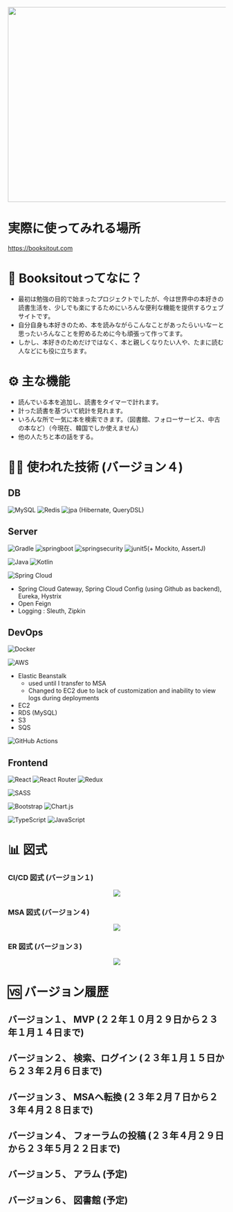 <p align="center">
  <img width="600" height="450" src="https://user-images.githubusercontent.com/61900235/237720750-2e3e3d44-af5d-46fa-ba9c-d5413ef55f2b.png">
</p>

# 実際に使ってみれる場所
https://booksitout.com

# 🙋 Booksitoutってなに？
- 最初は勉強の目的で始まったプロジェクトでしたが、今は世界中の本好きの読書生活を、少しでも楽にするためにいろんな便利な機能を提供するウェブサイトです。
- 自分自身も本好きのため、本を読みながらこんなことがあったらいいなーと思ったいろんなことを貯めるために今も頑張って作ってます。
- しかし、本好きのためだけではなく、本と親しくなりたい人や、たまに読む人などにも役に立ちます。

# ⚙️ 主な機能
- 読んでいる本を追加し、読書をタイマーで計れます。
- 計った読書を基づいて統計を見れます。
- いろんな所で一気に本を検索できます。（図書館、フォローサービス、中古の本など）（今現在、韓国でしか使えません）
- 他の人たちと本の話をする。

# 🧑‍🔧 使われた技術 (バージョン４)
## DB
![MySQL](https://img.shields.io/badge/mysql-%2300f.svg?style=for-the-badge&logo=mysql&logoColor=white)
![Redis](https://img.shields.io/badge/redis-%23DD0031.svg?style=for-the-badge&logo=redis&logoColor=white)
![jpa](https://img.shields.io/badge/JPA-%236DB33F.svg?style=for-the-badge&logo=spring&logoColor=white) (Hibernate, QueryDSL)

## Server
![Gradle](https://img.shields.io/badge/Gradle-02303A.svg?style=for-the-badge&logo=Gradle&logoColor=white)
![springboot](https://img.shields.io/badge/Springboot-6DB33F?style=for-the-badge&logo=SpringBoot&logoColor=white)
![springsecurity](https://img.shields.io/badge/Spring_Security-6DB33F?style=for-the-badge&logo=Spring-Security&logoColor=white)
![junit5](https://img.shields.io/badge/JUnit5-25A162?style=for-the-badge&logo=JUnit5&logoColor=white)(+ Mockito, AssertJ)

![Java](https://img.shields.io/badge/java-%23ED8B00.svg?style=for-the-badge&logo=java&logoColor=white)
![Kotlin](https://img.shields.io/badge/kotlin-%237F52FF.svg?style=for-the-badge&logo=kotlin&logoColor=white)

[//]: # (![ReactiveX]&#40;https://img.shields.io/badge/ReactiveX-B7178C?style=for-the-badge&logo=ReactiveX&logoColor=white&#41; &#40;Spring Webflux&#41;)

![Spring Cloud](https://img.shields.io/badge/SpringCloud-%236DB33F.svg?style=for-the-badge&logo=spring&logoColor=white)
- Spring Cloud Gateway, Spring Cloud Config (using Github as backend), Eureka, Hystrix
- Open Feign
- Logging : Sleuth, Zipkin

[//]: # (![Apache Kafka]&#40;https://img.shields.io/badge/Apache%20Kafka-000?style=for-the-badge&logo=apachekafka&#41;)

## DevOps
![Docker](https://img.shields.io/badge/docker-%230db7ed.svg?style=for-the-badge&logo=docker&logoColor=white)

![AWS](https://img.shields.io/badge/AWS-%23FF9900.svg?style=for-the-badge&logo=amazon-aws&logoColor=white)
- Elastic Beanstalk
    - used until I transfer to MSA
    - Changed to EC2 due to lack of customization and inability to view logs during deployments
- EC2
- RDS (MySQL)
- S3
- SQS

![GitHub Actions](https://img.shields.io/badge/github%20actions-%232671E5.svg?style=for-the-badge&logo=githubactions&logoColor=white)

[//]: # (![Kubernetes]&#40;https://img.shields.io/badge/kubernetes-%23326ce5.svg?style=for-the-badge&logo=kubernetes&logoColor=white&#41;)

## Frontend
![React](https://img.shields.io/badge/react-%2320232a.svg?style=for-the-badge&logo=react&logoColor=%2361DAFB)
![React Router](https://img.shields.io/badge/React_Router-CA4245?style=for-the-badge&logo=react-router&logoColor=white)
![Redux](https://img.shields.io/badge/redux-%23593d88.svg?style=for-the-badge&logo=redux&logoColor=white)

[//]: # (![React Query]&#40;https://img.shields.io/badge/-React%20Query-FF4154?style=for-the-badge&logo=react%20query&logoColor=white&#41;)
![SASS](https://img.shields.io/badge/SASS-hotpink.svg?style=for-the-badge&logo=SASS&logoColor=white)

![Bootstrap](https://img.shields.io/badge/bootstrap-%23563D7C.svg?style=for-the-badge&logo=bootstrap&logoColor=white)
![Chart.js](https://img.shields.io/badge/chart.js-F5788D.svg?style=for-the-badge&logo=chart.js&logoColor=white)

![TypeScript](https://img.shields.io/badge/typescript-%23007ACC.svg?style=for-the-badge&logo=typescript&logoColor=white)
![JavaScript](https://img.shields.io/badge/javascript-%23323330.svg?style=for-the-badge&logo=javascript&logoColor=%23F7DF1E)

# 📊 図式
### CI/CD 図式 (バージョン１)
<p align="center">
  <img src="https://user-images.githubusercontent.com/61900235/208791246-55ec74ce-200e-4ddf-9250-2634a54dd277.png">  
</p>

### MSA 図式 (バージョン４)
<p align="center">
  <img src="https://user-images.githubusercontent.com/61900235/237717617-8de30586-ddfb-4d27-881b-247996a738b7.png">  
</p>

### ER 図式 (バージョン３)
<p align="center">
  <img src="https://github.com/jinkyumpark/booksitout/assets/61900235/0e162c56-8b14-44b2-a498-ffb9c254b451">  
</p>

# 🆚 バージョン履歴
## バージョン１、 MVP (２２年１０月２９日から２３年１月１４日まで)

## バージョン２、 検索、ログイン (２３年１月１５日から２３年２月６日まで)

## バージョン３、 MSAへ転換 (２３年２月７日から２３年４月２８日まで)

## バージョン４、 フォーラムの投稿 (２３年４月２９日から２３年５月２２日まで)

## バージョン５、 アラム (予定)

## バージョン６、 図書館 (予定)